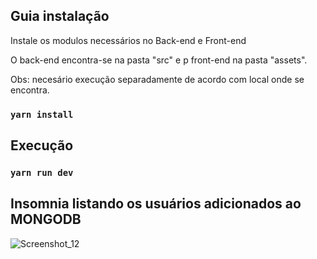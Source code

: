 
## Guia instalação

Instale os modulos necessários no Back-end e Front-end

O back-end encontra-se na pasta "src" e p front-end na pasta "assets".

Obs: necesário execução separadamente de acordo com local onde se encontra. 

### `yarn install`

## Execução

### `yarn run dev`

## Insomnia listando os usuários adicionados ao MONGODB

![Screenshot_12](https://github.com/viniciussouzati/formulario/assets/133665304/a66704fc-5b94-4e96-ae05-d122c40e529b)
